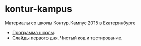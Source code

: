 # kontur-kampus
Материалы со школы Контур.Кампус 2015 в Екатеринбурге

* [Программа школы](https://docs.google.com/spreadsheets/d/1UHrFlFdXcNMiHKKe-gD2W2dAFgBpyHMhCNMv-5eCee8/edit#gid=0).
* [Слайды первого дня](1-CodeQuality/quality-slides.pptx?raw=true). Чистый код и тестирование.